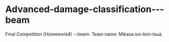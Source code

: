 # Advanced-damage-classification---beam
Final Competition (Homework4) --beam.      Team name: Mikasa sio-kim-tsuá.
